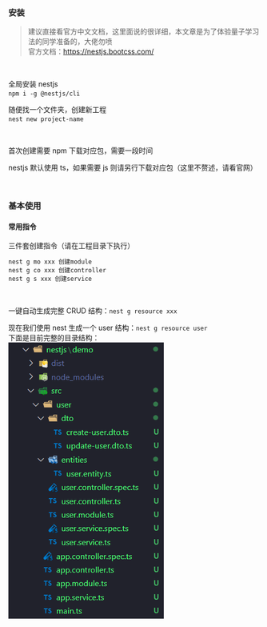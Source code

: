 ### 安装

> 建议直接看官方中文文档，这里面说的很详细，本文章是为了体验量子学习法的同学准备的，大佬勿喷  
> 官方文档：https://nestjs.bootcss.com/

<br>

全局安装 nestjs  
`npm i -g @nestjs/cli`

随便找一个文件夹，创建新工程  
`nest new project-name`

<br>

首次创建需要 npm 下载对应包，需要一段时间

nestjs 默认使用 ts，如果需要 js 则请另行下载对应包（这里不赘述，请看官网）

<br>

### 基本使用

#### 常用指令

三件套创建指令（请在工程目录下执行）

```sh
nest g mo xxx 创建module
nest g co xxx 创建controller
nest g s xxx 创建service
```

<br>

一键自动生成完整 CRUD 结构：`nest g resource xxx`

现在我们使用 nest 生成一个 user 结构：`nest g resource user`  
下面是目前完整的目录结构：  
![](../../img/nestjs/nb/nb01-1.png)

<br>



